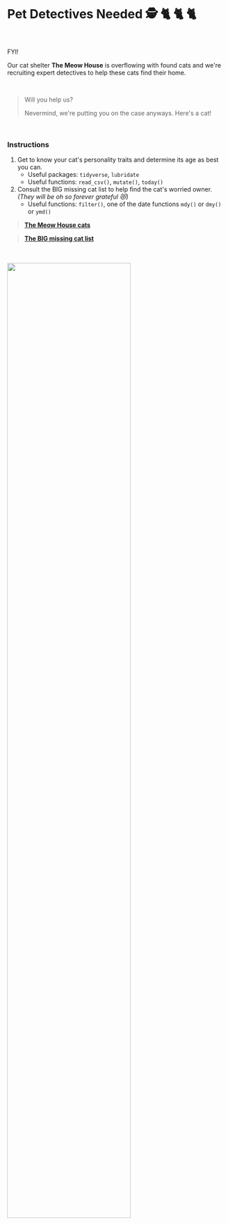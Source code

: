 # Pet Detectives Needed    :detective: :cat2: :cat2: :cat2:

<br>

FYI! 

Our cat shelter **The Meow House** is overflowing with found cats and we're recruiting expert detectives to help these cats find their home. 

<br>

>
> Will you help us? 
> 
> Nevermind, we're putting you on the case anyways. Here's a cat! 
>
 
<br>


### Instructions

1. Get to know your cat's personality traits and determine its age as best you can. 
    - Useful packages: `tidyverse`, `lubridate`
    - Useful functions: `read_csv()`, `mutate()`, `today()`
3. Consult the BIG missing cat list to help find the cat's worried owner.
*(They will be oh so forever grateful :heart_eyes_cat:)*
    - Useful functions: `filter()`, one of the date functions `mdy()` or `dmy()` or `ymd()`


> [**The Meow House cats**]()

> [**The BIG missing cat list**]()



<br>
<br>

<img src="https://64.media.tumblr.com/23a153de959391e35617efd469312765/e48c703ee3ccbd16-96/s1280x1920/d3fb50b27b32c7f7f5807aad77a74e2a53bbf8f1.png" width="75%">

